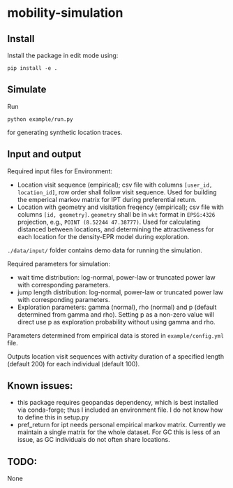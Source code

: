 # mobility-simulation

## Install

Install the package in edit mode using:
```
pip install -e .
```

## Simulate

Run 

```
python example/run.py
```
for generating synthetic location traces. 



## Input and output

Required input files for Environment:
- Location visit sequence (empirical); csv file with columns `[user_id, location_id]`, row order shall follow visit sequence. Used for building the emperical markov matrix for IPT during preferential return. 
- Location with geometry and visitation freqency (empirical); csv file with columns `[id, geometry]`. `geometry` shall be in `wkt` format in `EPSG:4326` projection, e.g., `POINT (8.52244 47.38777)`. Used for calculating distanced between locations, and determining the attractiveness for each location for the density-EPR model during exploration. 

`./data/input/` folder contains demo data for running the simulation. 

Required parameters for simulation:
- wait time distribution: log-normal, power-law or truncated power law with corresponding parameters.
- jump length distribution: log-normal, power-law or truncated power law with corresponding parameters.
- Exploration parameters: gamma (normal), rho (normal) and p (default determined from gamma and rho). Setting p as a non-zero value will direct use p as exploration probability without using gamma and rho. 

Parameters determined from empirical data is stored in `example/config.yml` file.

Outputs location visit sequences with activity duration of a specified length (default 200) for each individual (default 100). 


## Known issues:
- this package requires geopandas dependency, which is best installed via conda-forge; thus I included an environment file. I do not know how to define this in setup.py
- pref_return for ipt needs personal empirical markov matrix. Currently we maintain a single matrix for the whole dataset. For GC this is less of an issue, as GC individuals do not often share locations. 

## TODO:
None